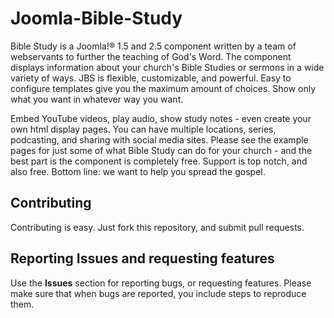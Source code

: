 Joomla-Bible-Study
==================

Bible Study is a Joomla!® 1.5 and 2.5 component written by a team of webservants to further the teaching of God's Word. The component displays information about your church's Bible Studies or sermons in a wide variety of ways. JBS is flexible, customizable, and powerful. Easy to configure templates give you the maximum amount of choices. Show only what you want in whatever way you want.

Embed YouTube videos, play audio, show study notes - even create your own html display pages. You can have multiple locations, series, podcasting, and sharing with social media sites. Please see the example pages for just some of what Bible Study can do for your church - and the best part is the component is completely free. Support is top notch, and also free. Bottom line: we want to help you spread the gospel.

Contributing
------------

Contributing is easy. Just fork this repository, and submit pull requests.

Reporting Issues and requesting features
----------------------------------------
Use the **Issues** section for reporting bugs, or requesting features. Please make sure that when bugs are reported, you include steps to reproduce them.
